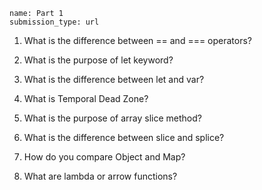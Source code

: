 ```ngMeta
name: Part 1
submission_type: url
```


1. What is the difference between == and === operators?


2. What is the purpose of let keyword?


3. What is the difference between let and var?


4.	What is Temporal Dead Zone?


5. What is the purpose of array slice method?

6. What is the difference between slice and splice?


7. How do you compare Object and Map?

8. What are lambda or arrow functions?

